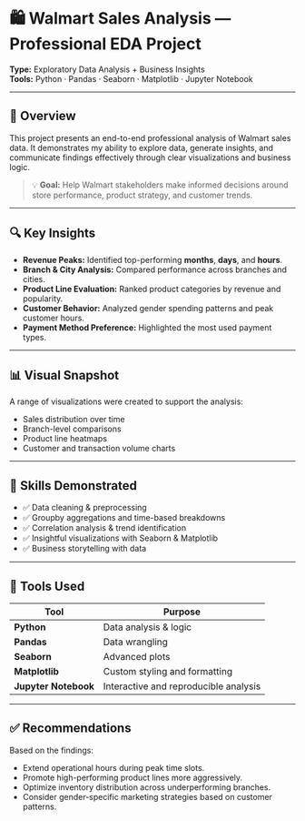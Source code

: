 # 🛍️ Walmart Sales Analysis — Professional EDA Project

**Type:** Exploratory Data Analysis + Business Insights  
**Tools:** Python · Pandas · Seaborn · Matplotlib · Jupyter Notebook

---

## 📌 Overview

This project presents an end-to-end professional analysis of Walmart sales data. It demonstrates my ability to explore data, generate insights, and communicate findings effectively through clear visualizations and business logic.

> 💡 **Goal:** Help Walmart stakeholders make informed decisions around store performance, product strategy, and customer trends.

---

## 🔍 Key Insights

- **Revenue Peaks:** Identified top-performing **months**, **days**, and **hours**.
- **Branch & City Analysis:** Compared performance across branches and cities.
- **Product Line Evaluation:** Ranked product categories by revenue and popularity.
- **Customer Behavior:** Analyzed gender spending patterns and peak customer hours.
- **Payment Method Preference:** Highlighted the most used payment types.

---

## 📊 Visual Snapshot

A range of visualizations were created to support the analysis:

- Sales distribution over time
- Branch-level comparisons
- Product line heatmaps
- Customer and transaction volume charts

---

## 🧠 Skills Demonstrated

- ✅ Data cleaning & preprocessing
- ✅ Groupby aggregations and time-based breakdowns
- ✅ Correlation analysis & trend identification
- ✅ Insightful visualizations with Seaborn & Matplotlib
- ✅ Business storytelling with data

---

## 🧰 Tools Used

| Tool              | Purpose                             |
|-------------------|-------------------------------------|
| **Python**        | Data analysis & logic               |
| **Pandas**        | Data wrangling                      |
| **Seaborn**       | Advanced plots                      |
| **Matplotlib**    | Custom styling and formatting       |
| **Jupyter Notebook** | Interactive and reproducible analysis |

---

## ✅ Recommendations

Based on the findings:

- Extend operational hours during peak time slots.
- Promote high-performing product lines more aggressively.
- Optimize inventory distribution across underperforming branches.
- Consider gender-specific marketing strategies based on customer patterns.
